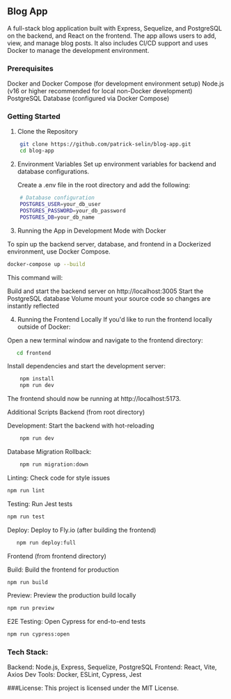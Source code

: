 ## Blog App

A full-stack blog application built with Express, Sequelize, and PostgreSQL on the backend, and React on the frontend. The app allows users to add, view, and manage blog posts. It also includes CI/CD support and uses Docker to manage the development environment.

### Prerequisites

Docker and Docker Compose (for development environment setup)
Node.js (v16 or higher recommended for local non-Docker development)
PostgreSQL Database (configured via Docker Compose)

### Getting Started
1. Clone the Repository
```bash
	git clone https://github.com/patrick-selin/blog-app.git
	cd blog-app
```
2. Environment Variables
Set up environment variables for backend and database configurations.

    Create a .env file in the root directory and add the following:

```bash
    # Database configuration
    POSTGRES_USER=your_db_user
    POSTGRES_PASSWORD=your_db_password
    POSTGRES_DB=your_db_name
  ```

3. Running the App in Development Mode with Docker

To spin up the backend server, database, and frontend in a Dockerized environment, use Docker Compose.

```bash
docker-compose up --build
```
This command will:

Build and start the backend server on http://localhost:3005
Start the PostgreSQL database
Volume mount your source code so changes are instantly reflected

4. Running the Frontend Locally
If you'd like to run the frontend locally outside of Docker:

Open a new terminal window and navigate to the frontend directory:

 ```bash
	cd frontend
```
Install dependencies and start the development server:

```bash
    npm install
    npm run dev
```
The frontend should now be running at http://localhost:5173.

Additional Scripts
Backend (from root directory)

Development: Start the backend with hot-reloading
```bash
	npm run dev
```
Database Migration Rollback:

```bash
	npm run migration:down
```
Linting: Check code for style issues

```bash
npm run lint
```
Testing: Run Jest tests

```bash
npm run test
```
Deploy: Deploy to Fly.io (after building the frontend)
```bash
   npm run deploy:full
```
Frontend (from frontend directory)

Build: Build the frontend for production

```bash
npm run build
```
Preview: Preview the production build locally

```bash
npm run preview
```
E2E Testing: Open Cypress for end-to-end tests
```bash
npm run cypress:open
```
### Tech Stack:

Backend: Node.js, Express, Sequelize, PostgreSQL
Frontend: React, Vite, Axios
Dev Tools: Docker, ESLint, Cypress, Jest

###License:
This project is licensed under the MIT License.
